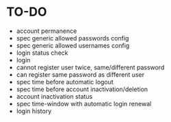 # TO-DO

- account permanence
- spec generic allowed passwords config
- spec generic allowed usernames config
- login status check
- login
- cannot register user twice, same/different password
- can register same password as different user
- spec time before automatic logout
- spec time before account inactivation/deletion
- account inactivation status
- spec time-window with automatic login renewal
- login history

